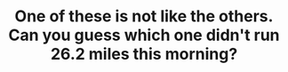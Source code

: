 ---
categories: [photos]
thumbnail: http://ift.tt/1BMOwo6
added-at: December 14, 2014 at 04:27PM
title: One of these is not like the others. Can you guess which one didn't run 26.2 miles this morning? #HonoluluMarathon
source: http://ift.tt/1vPgE1s
---